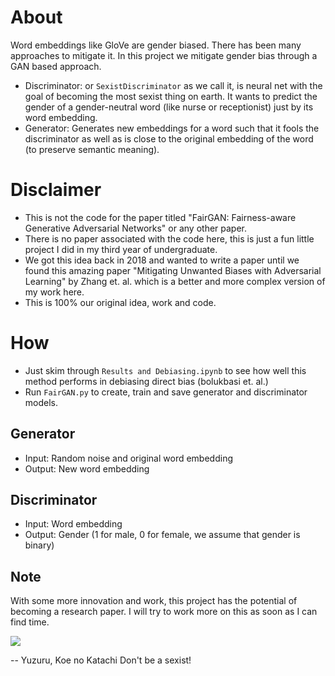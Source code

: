 # About
Word embeddings like GloVe are gender biased. There has been many approaches to mitigate it. In this project we mitigate gender bias through a GAN based approach.
- Discriminator: or `SexistDiscriminator` as we call it, is neural net with the goal of becoming the most sexist thing on earth. It wants to predict the gender of a gender-neutral word (like nurse or receptionist) just by its word embedding.
- Generator: Generates new embeddings for a word such that it fools the discriminator as well as is close to the original embedding of the word (to preserve semantic meaning).

# Disclaimer
- This is not the code for the paper titled "FairGAN: Fairness-aware Generative Adversarial Networks" or any other paper.
- There is no paper associated with the code here, this is just a fun little project I did in my third year of undergraduate.
- We got this idea back in 2018 and wanted to write a paper until we found this amazing paper "Mitigating Unwanted Biases with Adversarial Learning" by Zhang et. al. which is a better and more complex version of my work here.
- This is 100% our original idea, work and code.

# How
- Just skim through `Results and Debiasing.ipynb` to see how well this method performs in debiasing direct bias (bolukbasi et. al.)
- Run `FairGAN.py` to create, train and save generator and discriminator models.

## Generator
- Input: Random noise and original word embedding
- Output: New word embedding

## Discriminator
- Input: Word embedding
- Output: Gender (1 for male, 0 for female, we assume that gender is binary)

## Note
With some more innovation and work, this project has the potential of becoming a research paper. I will try to work more on this as soon as I can find time.


![](https://i.imgur.com/OsyhIY5.jpg)

-- Yuzuru, Koe no Katachi
Don't be a sexist!
